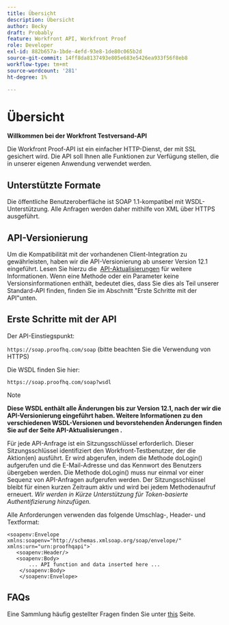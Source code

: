 ```yaml
---
title: Übersicht
description: Übersicht
author: Becky
draft: Probably
feature: Workfront API, Workfront Proof
role: Developer
exl-id: 882b657a-1bde-4efd-93e8-1de80c065b2d
source-git-commit: 14ff8da8137493e805e683e5426ea933f56f8eb8
workflow-type: tm+mt
source-wordcount: '281'
ht-degree: 1%

---
```


# Übersicht

**Willkommen bei der Workfront Testversand-API**

Die Workfront Proof-API ist ein einfacher HTTP-Dienst, der mit SSL gesichert wird. Die API soll Ihnen alle Funktionen zur Verfügung stellen, die in unserer eigenen Anwendung verwendet werden.

## Unterstützte Formate

Die öffentliche Benutzeroberfläche ist SOAP 1.1-kompatibel mit WSDL-Unterstützung. Alle Anfragen werden daher mithilfe von XML über HTTPS ausgeführt.

## API-Versionierung

Um die Kompatibilität mit der vorhandenen Client-Integration zu gewährleisten, haben wir die API-Versionierung ab unserer Version 12.1 eingeführt. Lesen Sie hierzu die  [API-Aktualisierungen](http://api.proofhq.com/new-updates) für weitere Informationen. Wenn eine Methode oder ein Parameter keine Versionsinformationen enthält, bedeutet dies, dass Sie dies als Teil unserer Standard-API finden, finden Sie im Abschnitt &quot;Erste Schritte mit der API&quot;unten.

## Erste Schritte mit der API

Der API-Einstiegspunkt:

`https://soap.proofhq.com/soap` (bitte beachten Sie die Verwendung von HTTPS)

Die WSDL finden Sie hier:

`https://soap.proofhq.com/soap?wsdl`

>[!NOTE]
>
>**Diese WSDL enthält alle Änderungen bis zur Version 12.1, nach der wir die API-Versionierung eingeführt haben. Weitere Informationen zu den verschiedenen WSDL-Versionen und bevorstehenden Änderungen finden Sie auf der Seite API-Aktualisierungen .**

Für jede API-Anfrage ist ein Sitzungsschlüssel erforderlich. Dieser Sitzungsschlüssel identifiziert den Workfront-Testbenutzer, der die Aktion(en) ausführt. Er wird abgerufen, indem die Methode doLogin() aufgerufen und die E-Mail-Adresse und das Kennwort des Benutzers übergeben werden. Die Methode doLogin() muss nur einmal vor einer Sequenz von API-Anfragen aufgerufen werden. Der Sitzungsschlüssel bleibt für einen kurzen Zeitraum aktiv und wird bei jedem Methodenaufruf erneuert. *Wir werden in Kürze Unterstützung für Token-basierte Authentifizierung hinzufügen.*

Alle Anforderungen verwenden das folgende Umschlag-, Header- und Textformat:

```
<soapenv:Envelope xmlns:soapenv="http://schemas.xmlsoap.org/soap/envelope/" xmlns:urn="urn:proofhqapi">`
   <soapenv:Header/>
   <soapenv:Body>
       ... API function and data inserted here ...
    </soapenv:Body>
    </soapenv:Envelope>
```

## FAQs

Eine Sammlung häufig gestellter Fragen finden Sie unter [this](http://api.proofhq.com/faqs) Seite.
